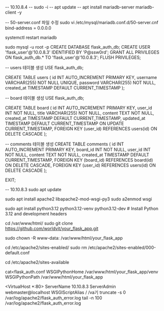 -- 10.10.8.4
-- sudo -i
-- apt update
-- apt install mariadb-server mariadb-client -y

-- 50-server.conf 파일 수정
sudo vi /etc/mysql/mariadb.conf.d/50-server.cnf
bind-address = 0.0.0.0

systemctl restart mariadb

sudo mysql -u root -p
CREATE DATABASE flask_auth_db;
CREATE USER 'flask_user'@'10.0.8.3' IDENTIFIED BY 'P@ssw0rd';
GRANT ALL PRIVILEGES ON flask_auth_db.* TO 'flask_user'@'10.0.8.3';
FLUSH PRIVILEGES;

-- users 테이블 생성
USE flask_auth_db;

CREATE TABLE users (
    id INT AUTO_INCREMENT PRIMARY KEY,
    username VARCHAR(255) NOT NULL UNIQUE,
    password VARCHAR(255) NOT NULL,
    created_at TIMESTAMP DEFAULT CURRENT_TIMESTAMP
);

-- board 테이블 생성
USE flask_auth_db;

CREATE TABLE board (
    id INT AUTO_INCREMENT PRIMARY KEY,
    user_id INT NOT NULL,
    title VARCHAR(255) NOT NULL,
    content TEXT NOT NULL,
    created_at TIMESTAMP DEFAULT CURRENT_TIMESTAMP,
    updated_at TIMESTAMP DEFAULT CURRENT_TIMESTAMP ON UPDATE CURRENT_TIMESTAMP,
    FOREIGN KEY (user_id) REFERENCES users(id) ON DELETE CASCADE
);

-- comments 테이블 생성
CREATE TABLE comments (
    id INT AUTO_INCREMENT PRIMARY KEY,
    board_id INT NOT NULL,
    user_id INT NOT NULL,
    content TEXT NOT NULL,
    created_at TIMESTAMP DEFAULT CURRENT_TIMESTAMP,
    FOREIGN KEY (board_id) REFERENCES board(id) ON DELETE CASCADE,
    FOREIGN KEY (user_id) REFERENCES users(id) ON DELETE CASCADE
);

EXIT;


-- 10.10.8.3
sudo apt update

sudo apt install apache2 libapache2-mod-wsgi-py3
sudo a2enmod wsgi

sudo apt install python3.12 python3.12-venv python3.12-dev # Install Python 3.12 and development headers

cd /var/www/html/
sudo git clone https://github.com/worldvit/your_flask_app.git

sudo chown -R www-data: /var/www/html/your_flask_app

cd /etc/apache2/sites-enabled/
sudo rm /etc/apache2/sites-enabled/000-default.conf

cd /etc/apache2/sites-available

cat<<EOF>flask_auth.conf
WSGIPythonHome /var/www/html/your_flask_app/venv
WSGIPythonPath /var/www/html/your_flask_app

<VirtualHost *:80>
    ServerName 10.10.8.3
    ServerAdmin webmaster@localhost
    WSGIScriptAlias / /va기
truncate -s 0 /var/log/apache2/flask_auth_error.log
tail -n 100 /var/log/apache2/flask_auth_error.log
